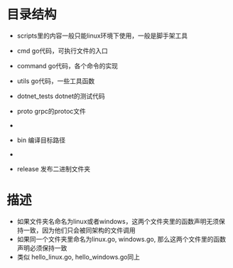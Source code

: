 # 目录结构

- scripts里的内容一般只能linux环境下使用，一般是脚手架工具

- cmd go代码，可执行文件的入口

- command go代码，各个命令的实现

- utils go代码，一些工具函数

- dotnet_tests dotnet的测试代码

- proto grpc的protoc文件
- 
- bin 编译目标路径
- 
- release 发布二进制文件夹

# 描述

- 如果文件夹名命名为linux或者windows，这两个文件夹里的函数声明无须保持一致，因为他们只会被同架构的文件调用
- 如果同一个文件夹里命名为linux.go, windows.go, 那么这两个文件里的函数声明必须保持一致
- 类似 hello_linux.go, hello_windows.go同上